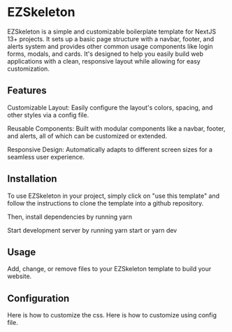 # EZSkeleton

EZSkeleton is a simple and customizable boilerplate template for NextJS 13+ projects. It sets up a basic page structure with a navbar, footer, and alerts system and provides other common usage components like login forms, modals, and cards. It's designed to help you easily build web applications with a clean, responsive layout while allowing for easy customization.

## Features

Customizable Layout: Easily configure the layout's colors, spacing, and other styles via a config file.

Reusable Components: Built with modular components like a navbar, footer, and alerts, all of which can be customized or extended.

Responsive Design: Automatically adapts to different screen sizes for a seamless user experience.

## Installation

To use EZSkeleton in your project, simply click on "use this template" and follow the instructions to clone the template into a github repository.

Then, install dependencies by running yarn

Start development server by running yarn start or yarn dev

## Usage

Add, change, or remove files to your EZSkeleton template to build your website.

## Configuration

Here is how to customize the css. Here is how to customize using config file.
